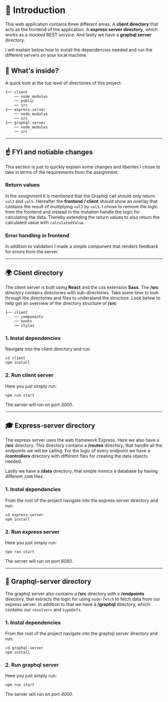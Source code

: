 # 🚀 Introduction
This web application contains three different areas. A **client directory** that acts as the frontend of the application. A **express server directory**, which works as a mocked REST service. And lastly we have a **graphql server** directory.

I will explain below how to install the dependencies needed and run the different servers on your local machine.

## 🧐 What's inside?
A quick look at the top level of directories of this project.

```
├── client
    ── node_modules
    ── public
    ── src
├── express-server
    ── node_modules
    ── src
├── graphql-server
    ── node_modules
    ── src
```
---
## ☝ FYI and notiable changes
This section is just to quickly explain some changes and liberties I chose to take in terms of the requirements from the assignment.

### **Return values**
In the assignment it is mentioned that the Graphql call should only return `val3` and `val5`. Hereafter the **frontend / client** should show an overlay that contains the result of multiplying `val3` by `val5`. I chose to remove the logic from the frontend and instead in the mutation handle the logic for calculating the data. Thereby extending the return values to also return the calculated value with `calculatedValue`.

### **Error handling in frontend**
In addition to validation I made a simple component that renders feedback for errors from the server.

---
## 🌍 Client directory
The client server is built using **React** and the css extension **Sass**. The **/src** directory contains directories with sub-directories. Take some time to look through the directories and files to understand the structure. Look below to help get an overview of the directory structure of **/src**:

```
├── client
    ── components
    ── hooks
    ── styles
```

### **1. Instal dependencies**
Navigate into the client directory and run:
```
cd client
npm install
```

### **2. Run client server**
Here you just simply run:
```
npm run start
```

The server will run on port *3000*.

---

## 🎓 Express-server directory
The express server uses the web framework Express. Here we also have a **/src** directory. This directory contains a **/routes** directory, that handle all the endpoints we will be calling. For the logic of every endpoint we have a **/controllers** directory with different files for creating the data objects needed.

Lastly we have a **/data** directory, that simple mimics a database by having different `JSON` files.

### **1. Instal dependencies**
From the root of the project navigate into the express server directory and run:
```
cd express-server
npm install
```

### **2. Run express server**
Here you just simply run:
```
npm run start
```

The server will run on port *8080*.

---

## 🌟 Graphql-server directory
The graphql server also contains a **/src** directory with a **/endpoints** directory, that extracts the logic for using `node-fetch` to fetch data from our express server. In addition to that we have a **/graphql** directory, which contains our `resolvers` and `typeDefs`.

### **1. Instal dependencies**
From the root of the project navigate into the graphql server directory and run:
```
cd graphql-server
npm install
```

### **2. Run graphql server**
Here you just simply run:
```
npm run start
```

The server will run on port *4000*.

